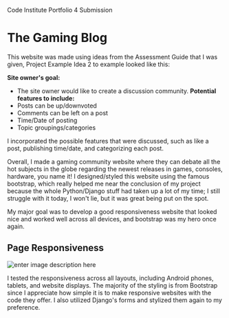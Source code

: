 Code Institute Portfolio 4 Submission

# The Gaming Blog
This website was made using ideas from the Assessment Guide that I was given, Project Example Idea 2 to example looked like this:

**Site owner's goal:**
-   The site owner would like to create a discussion community.
**Potential features to include:**
-   Posts can be up/downvoted
-   Comments can be left on a post
-   Time/Date of posting
-   Topic groupings/categories

I incorporated the possible features that were discussed, such as like a post, publishing time/date, and categorizing each post. 

Overall, I made a gaming community website where they can debate all the hot subjects in the globe regarding the newest releases in games, consoles, hardware, you name it! I designed/styled this website using the famous bootstrap, which really helped me near the conclusion of my project because the whole Python/Django stuff had taken up a lot of my time; I still struggle with it today, I won't lie, but it was great being put on the spot.

My major goal was to develop a good responsiveness website that looked nice and worked well across all devices, and bootstrap was my hero once again.

## Page Responsiveness
![enter image description here](https://cdn.discordapp.com/attachments/919077234109739008/991112436113477692/QQ.jpg)

I tested the responsiveness across all layouts, including Android phones, tablets, and website displays. The majority of the styling is from Bootstrap since I appreciate how simple it is to make responsive websites with the code they offer. I also utilized Django's forms and stylized them again to my preference.
